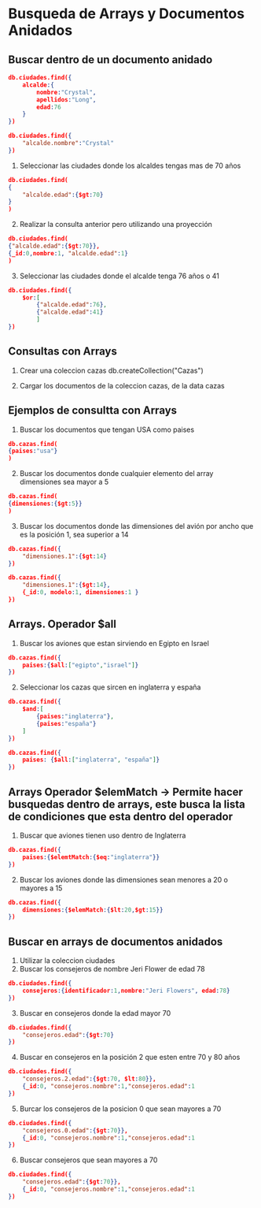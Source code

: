 # Busqueda de Arrays y Documentos Anidados

## Buscar dentro de un documento anidado 
```json
db.ciudades.find({
    alcalde:{
        nombre:"Crystal",
        apellidos:"Long",
        edad:76
    }
})
```

```json
db.ciudades.find({
    "alcalde.nombre":"Crystal" 
})
```

1. Seleccionar las ciudades donde los alcaldes tengas mas de 70 años

```json
db.ciudades.find(
{
    "alcalde.edad":{$gt:70}
}
)
```

2. Realizar la consulta anterior pero utilizando una proyección

```json
db.ciudades.find(
{"alcalde.edad":{$gt:70}},
{_id:0,nombre:1, "alcalde.edad":1}
)
```

3. Seleccionar las ciudades donde el alcalde tenga 76 años o 41

```json
db.ciudades.find({
    $or:[
        {"alcalde.edad":76},
        {"alcalde.edad":41}
        ]
})
```

## Consultas con Arrays

1. Crear una coleccion cazas 
db.createCollection("Cazas")

2. Cargar los documentos de la coleccion cazas, de la data cazas

## Ejemplos de consultta con Arrays

1. Buscar los documentos que tengan USA como paises

```json
db.cazas.find(
{paises:"usa"}
)
```

2. Buscar los documentos donde cualquier elemento del array dimensiones sea mayor a 5

```json
db.cazas.find(
{dimensiones:{$gt:5}}
)
```

3. Buscar los documentos donde las dimensiones del avión por ancho que es la posición 1, sea superior a 14

```json
db.cazas.find({
    "dimensiones.1":{$gt:14}
})
```

```json
db.cazas.find({
    "dimensiones.1":{$gt:14},
    {_id:0, modelo:1, dimensiones:1 }
})
```

## Arrays. Operador $all

1. Buscar los aviones que estan sirviendo en Egipto en Israel

```json
db.cazas.find({
    paises:{$all:["egipto","israel"]}
})
```

2. Seleccionar los cazas que sircen en inglaterra y españa 

```json
db.cazas.find({
    $and:[
        {paises:"inglaterra"},
        {paises:"españa"}
    ]
})
```

```json
db.cazas.find({
    paises: {$all:["inglaterra", "españa"]}
})
```

## Arrays Operador $elemMatch -> Permite hacer busquedas dentro de arrays, este busca la lista de condiciones que esta dentro del operador

1. Buscar que aviones tienen uso dentro de Inglaterra

```json
db.cazas.find({
    paises:{$elemtMatch:{$eq:"inglaterra"}}
})
```

2. Buscar los aviones donde las dimensiones sean menores a 20 o mayores a 15

```json
db.cazas.find({
    dimensiones:{$elemMatch:{$lt:20,$gt:15}}
})
```

## Buscar en arrays de documentos anidados

1. Utilizar la coleccion ciudades 
2. Buscar los consejeros de nombre Jeri Flower de edad 78 

```json
db.ciudades.find({
    consejeros:{identificador:1,nombre:"Jeri Flowers", edad:78}
})
```

3. Buscar en consejeros donde la edad mayor 70

```json
db.ciudades.find({
    "consejeros.edad":{$gt:70}
})
```

4. Buscar en consejeros en la posición 2 que esten entre 70 y 80 años

```json
db.ciudades.find({
    "consejeros.2.edad":{$gt:70, $lt:80}},
    {_id:0, "consejeros.nombre":1,"consejeros.edad":1
})
```

5. Burcar los consejeros de la posicion 0 que sean mayores a 70 

```json
db.ciudades.find({
    "consejeros.0.edad":{$gt:70}},
    {_id:0, "consejeros.nombre":1,"consejeros.edad":1
})
```

6. Buscar consejeros que sean mayores a 70
```json
db.ciudades.find({
    "consejeros.edad":{$gt:70}},
    {_id:0, "consejeros.nombre":1,"consejeros.edad":1
})
```

